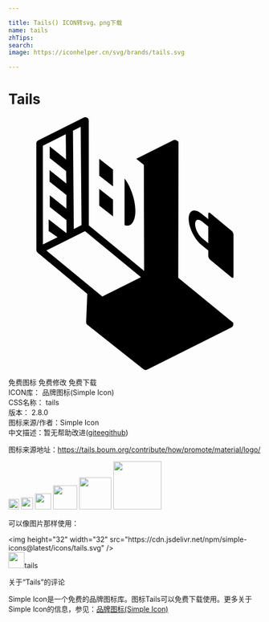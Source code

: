 ```yaml
---

title: Tails() ICON转svg、png下载
name: tails
zhTips: 
search: 
image: https://iconhelper.cn/svg/brands/tails.svg

---
```


# Tails  <small style="font-size: 60%;font-weight: 100"></small>

<div id="svg" class="svg-wrap">
<svg xmlns="http://www.w3.org/2000/svg" role="img" viewBox="0 0 24 24"><title>Tails icon</title><path d="M21.356 11.162v3.98c0 .122-.081.154-.181.071l-2.032-1.682a.55.55 0 0 1-.181-.37v-.501l-.635-.516c-.68-.554-1.226-1.677-1.226-2.5 0-.822.549-1.036 1.226-.478l.635.516V9.18c0-.122.081-.154.181-.071l2.032 1.682c.1.082.181.248.181.37zm-2.993-1.265c-.358-.296-.648-.182-.648.253s.29 1.027.648 1.323l.599.486v-1.576l-.599-.486zM21.202 19.934l.013-.01a.334.334 0 0 0 .037-.036l.004-.004a.36.36 0 0 0 .032-.046l.007-.013a.299.299 0 0 0 .019-.042l.004-.01a.329.329 0 0 0 .013-.055v-.014l.003-.027.003-.152-5.223-4.28.022-12.91-.147-.111-.004-.003-.034-.02c-.007-.004-.014-.01-.022-.013l-.03-.01c-.01-.004-.02-.009-.03-.011l-.026-.004c-.013-.002-.026-.005-.039-.005H15.8l-.023.001c-.013 0-.025.001-.037.003l-.03.007c-.01.003-.021.005-.031.01-.01.003-.02.008-.029.012l-.029.015a.202.202 0 0 0-.014.01c-.012.004-.024.007-.035.013l-3.444 1.726.72.57.027 10.067-5.246-4.32-.003-5.241L7.623.328l-.001-.01a.283.283 0 0 0-.004-.035c-.001-.01-.002-.02-.005-.03L7.605.223C7.6.213 7.597.201 7.59.19L7.588.181l-.01-.015c-.006-.01-.012-.021-.02-.031L7.54.112A.354.354 0 0 0 7.466.05.294.294 0 0 0 7.44.035c-.01-.004-.02-.01-.03-.013a.365.365 0 0 0-.061-.016L7.314.002 7.294 0l-.009.001a.3.3 0 0 0-.036.004c-.01.001-.02.002-.03.005-.01.002-.019.006-.029.009a.286.286 0 0 0-.033.012l-.009.004L2.825 2.2l-.016.01a.336.336 0 0 0-.077.061.303.303 0 0 0-.053.078.402.402 0 0 0-.023.06.284.284 0 0 0-.01.065c-.001.006-.003.013-.002.02l.006 10.108v.02l.002.008c0 .015.003.03.006.044l.002.009.004.011a.32.32 0 0 0 .02.054v.001h.001c.009.018.02.034.031.05l.007.01.006.006a.31.31 0 0 0 .031.032l.006.006c.004.003.008.005.01.008.002 0 .003.003.005.004l4.7 3.909-.107 2.673v.038l.004.025.002.015c0 .005.002.01.004.015 0 .004.002.007.003.011l.001.005.003.01c.005.014.01.028.017.04v.002a.32.32 0 0 0 .031.049l.006.008.005.005a.342.342 0 0 0 .037.039l.005.003.003.002.003.004 5.317 4.212c.1.078.236.092.35.035l7.988-4 .004-.002a.321.321 0 0 0 .045-.029zM5.475 10.985L3.819 9.706v1.1l.844.585-1.392.698-.006-9.376 2.176-1.09.023 2.392-1.546-1.236v1.1l1.554 1.235.024 1.182L3.901 5.02v1.1l1.603 1.275-.006 1.283-1.573-1.257v1.1l1.58 1.256.01 1.187zm3.433 6.038l-5.309-4.365 3.668-1.837 5.309 4.365zM6.123 1.282l.733-.367.079 9.34-.733.366zM8.617 8.396l-.001-1.59L9.925 7.83l.001 1.591zM9.926 6.568l-1.31-1.025V3.952l1.309 1.025zM11.018 5.816c.507.646 1.026 1.907 1.026 3.073 0 1.165-.519 1.562-1.026 1.362V5.816z"/></svg>
</div>
<detail full-name='tails'></detail>

<div class="detail-page">
<p>
<span><span class="badge-success badge">免费图标</span> <span class="badge-success badge">免费修改</span>  <span class="badge-success badge">免费下载</span> </span>
<br/>
<span>
ICON库：
<span class="badge-secondary badge">品牌图标(Simple Icon)</span> 
</span>
<br/>
<span>
CSS名称：
<span class="badge-secondary badge">tails</span> 
</span>

<br/>
<span>
版本：
<span class="badge-secondary badge">2.8.0</span> 
</span>
<br/>
<span>图标来源/作者：<span class="badge-light badge">Simple Icon</span></span> 
<br/>
<span class="zh-detail">中文描述：暂无<span class="help-link"><span>帮助改进</span>(<a href="https://gitee.com/liuwave/icon-helper/edit/master/json/brands/tails.json" target="_blank" rel="noopener noreferrer">gitee</a><a href="https://github.com/liuwave/icon-helper/edit/master/json/brands/tails.json" target="_blank" rel="noopener noreferrer">github</a></span>)</span><br/>
</p>
</div><div class="description description alert alert-light"><p>图标来源地址：<a href="https://tails.boum.org/contribute/how/promote/material/logo/" target="_blank" rel="noopener noreferrer">https://tails.boum.org/contribute/how/promote/material/logo/</a></p></div>
<div class="alert alert-dark">
<img height="21" width="21" src="https://cdn.jsdelivr.net/npm/simple-icons@latest/icons/tails.svg" />
<img height="24" width="24" src="https://cdn.jsdelivr.net/npm/simple-icons@latest/icons/tails.svg" />
<img height="32" width="32" src="https://cdn.jsdelivr.net/npm/simple-icons@latest/icons/tails.svg" />
<img height="48" width="48" src="https://cdn.jsdelivr.net/npm/simple-icons@latest/icons/tails.svg" />
<img height="64" width="64" src="https://cdn.jsdelivr.net/npm/simple-icons@latest/icons/tails.svg" />
<img height="96" width="96" src="https://cdn.jsdelivr.net/npm/simple-icons@latest/icons/tails.svg" />

</div>
<div>
  <p>可以像图片那样使用：    
  </p>
  <div class="alert alert-primary" style="font-size: 14px">
    &lt;img height="32" width="32" src="https://cdn.jsdelivr.net/npm/simple-icons@latest/icons/tails.svg" /&gt;
    <copy-btn content='<img height="32" width="32" src="https://cdn.jsdelivr.net/npm/simple-icons@latest/icons/tails.svg" />'></copy-btn>
  </div>
  <div class="alert alert-secondary">
    <img height="32" width="32" src="https://cdn.jsdelivr.net/npm/simple-icons@latest/icons/tails.svg" />tails
    <copy-btn content="tails" btn-title="复制图标名称"></copy-btn>
  </div>
</div>

<Vssue title="关于“Tails”的评论" >关于“Tails”的评论</Vssue>


<div><p>Simple Icon是一个免费的品牌图标库。图标Tails可以免费下载使用。更多关于  Simple Icon的信息，参见：<a target="_blank" href="https://iconhelper.cn/brands.html">品牌图标(Simple Icon)</a>
</p></div>
